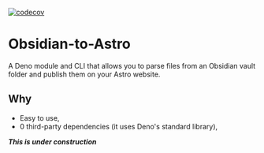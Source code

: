 [![codecov](https://codecov.io/gh/abitbetterthanyesterday/obsidian-to-astro/branch/main/graph/badge.svg?token=EX2GEHJZKE)](https://codecov.io/gh/abitbetterthanyesterday/obsidian-to-astro)

# Obsidian-to-Astro

A Deno module and CLI that allows you to parse files from an Obsidian vault
folder and publish them on your Astro website.

## Why

- Easy to use,
- 0 third-party dependencies (it uses Deno's standard library),

**_This is under construction_**
